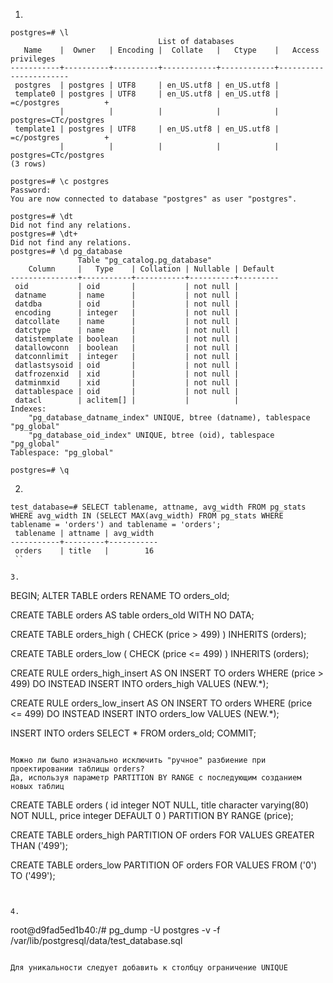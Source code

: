 1.

```
postgres=# \l
                                 List of databases
   Name    |  Owner   | Encoding |  Collate   |   Ctype    |   Access privileges
-----------+----------+----------+------------+------------+-----------------------
 postgres  | postgres | UTF8     | en_US.utf8 | en_US.utf8 |
 template0 | postgres | UTF8     | en_US.utf8 | en_US.utf8 | =c/postgres          +
           |          |          |            |            | postgres=CTc/postgres
 template1 | postgres | UTF8     | en_US.utf8 | en_US.utf8 | =c/postgres          +
           |          |          |            |            | postgres=CTc/postgres
(3 rows)

postgres=# \c postgres
Password:
You are now connected to database "postgres" as user "postgres".

postgres=# \dt
Did not find any relations.
postgres=# \dt+
Did not find any relations.
postgres=# \d pg_database
               Table "pg_catalog.pg_database"
    Column     |   Type    | Collation | Nullable | Default
---------------+-----------+-----------+----------+---------
 oid           | oid       |           | not null |
 datname       | name      |           | not null |
 datdba        | oid       |           | not null |
 encoding      | integer   |           | not null |
 datcollate    | name      |           | not null |
 datctype      | name      |           | not null |
 datistemplate | boolean   |           | not null |
 datallowconn  | boolean   |           | not null |
 datconnlimit  | integer   |           | not null |
 datlastsysoid | oid       |           | not null |
 datfrozenxid  | xid       |           | not null |
 datminmxid    | xid       |           | not null |
 dattablespace | oid       |           | not null |
 datacl        | aclitem[] |           |          |
Indexes:
    "pg_database_datname_index" UNIQUE, btree (datname), tablespace "pg_global"
    "pg_database_oid_index" UNIQUE, btree (oid), tablespace "pg_global"
Tablespace: "pg_global"

postgres=# \q
```
2.

```
test_database=# SELECT tablename, attname, avg_width FROM pg_stats WHERE avg_width IN (SELECT MAX(avg_width) FROM pg_stats WHERE tablename = 'orders') and tablename = 'orders';
 tablename | attname | avg_width 
-----------+---------+-----------
 orders    | title   |        16
 ``

3. 
```
BEGIN;
ALTER TABLE orders RENAME TO orders_old;

CREATE TABLE orders AS table orders_old WITH NO DATA;

CREATE TABLE orders_high (
    CHECK (price > 499)
) INHERITS (orders);

CREATE TABLE orders_low (
    CHECK (price <= 499)
) INHERITS (orders);

CREATE RULE orders_high_insert AS
ON INSERT TO orders WHERE
    (price > 499)
DO INSTEAD
    INSERT INTO orders_high VALUES (NEW.*);
       
CREATE RULE orders_low_insert AS
ON INSERT TO orders WHERE
    (price <= 499)
DO INSTEAD
    INSERT INTO orders_low VALUES (NEW.*);
    
INSERT INTO orders
SELECT * FROM orders_old;
COMMIT;
```

Можно ли было изначально исключить "ручное" разбиение при проектировании таблицы orders?
Да, используя параметр PARTITION BY RANGE с последующим созданием новых таблиц
```
CREATE TABLE orders (
    id integer NOT NULL,
    title character varying(80) NOT NULL,
    price integer DEFAULT 0
) PARTITION BY RANGE (price);

CREATE TABLE orders_high PARTITION OF orders
    FOR VALUES GREATER THAN ('499');

CREATE TABLE orders_low PARTITION OF orders
    FOR VALUES FROM ('0') TO ('499');
```


4.
```
root@d9fad5ed1b40:/# pg_dump -U postgres -v -f /var/lib/postgresql/data/test_database.sql
```

Для уникальности следует добавить к столбцу ограничение UNIQUE
